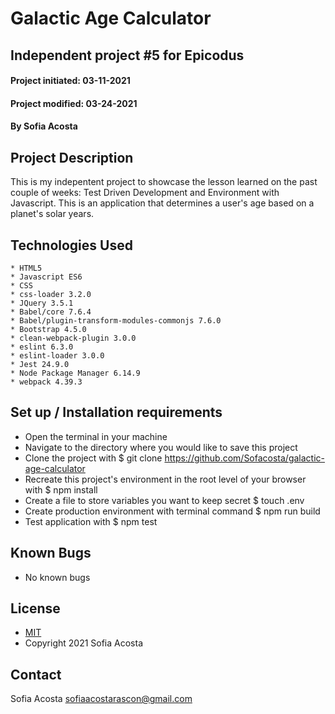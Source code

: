 # Galactic Age Calculator  
## Independent project #5 for Epicodus
#### Project initiated: 03-11-2021
#### Project modified: 03-24-2021
#### By Sofia Acosta
## Project Description
This is my indepentent project to showcase the lesson learned on the past couple of weeks: Test Driven Development and Environment with Javascript. This is an application that determines a user's age based on a planet's solar years.    
 
## Technologies Used
```
* HTML5 
* Javascript ES6
* CSS
* css-loader 3.2.0
* JQuery 3.5.1
* Babel/core 7.6.4
* Babel/plugin-transform-modules-commonjs 7.6.0
* Bootstrap 4.5.0
* clean-webpack-plugin 3.0.0
* eslint 6.3.0
* eslint-loader 3.0.0
* Jest 24.9.0
* Node Package Manager 6.14.9
* webpack 4.39.3
```
## Set up / Installation requirements
* Open the terminal in your machine
* Navigate to the directory where you would like to save this project 
* Clone the project with $ git clone https://github.com/Sofacosta/galactic-age-calculator
* Recreate this project's environment in the root level of your browser with $ npm install
* Create a file to store variables you want to keep secret $ touch .env  
* Create production environment with terminal command $ npm run build   
* Test application with $ npm test    

## Known Bugs
* No known bugs
## License
* [MIT](https://choosealicense.com/licenses/mit)
* Copyright 2021 Sofia Acosta
## Contact
Sofia Acosta sofiaacostarascon@gmail.com
